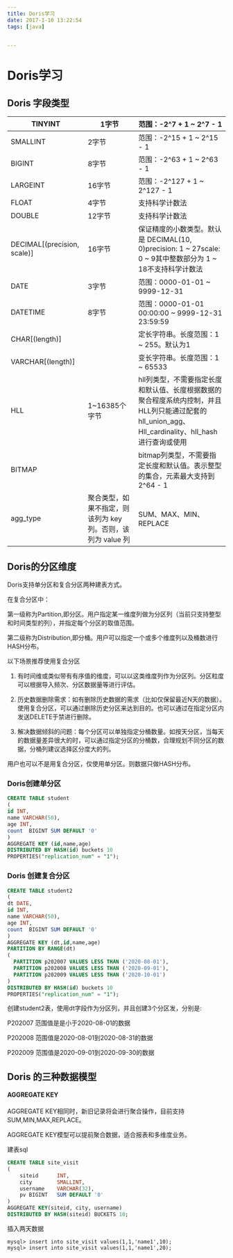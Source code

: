 ```yaml
---
title: Doris学习
date: 2017-1-10 13:22:54
tags: [java]


---
```




# Doris学习



## Doris 字段类型

| TINYINT                     | 1字节                                                        | 范围：-2^7 + 1 ~ 2^7 - 1                                     |
| --------------------------- | ------------------------------------------------------------ | ------------------------------------------------------------ |
| SMALLINT                    | 2字节                                                        | 范围：-2^15 + 1 ~ 2^15 - 1                                   |
| BIGINT                      | 8字节                                                        | 范围：-2^63 + 1 ~ 2^63 - 1                                   |
| LARGEINT                    | 16字节                                                       | 范围：-2^127 + 1 ~ 2^127 - 1                                 |
| FLOAT                       | 4字节                                                        | 支持科学计数法                                               |
| DOUBLE                      | 12字节                                                       | 支持科学计数法                                               |
| DECIMAL[(precision, scale)] | 16字节                                                       | 保证精度的小数类型。默认是 DECIMAL(10, 0)precision: 1 ~ 27scale: 0 ~ 9其中整数部分为 1 ~ 18不支持科学计数法 |
| DATE                        | 3字节                                                        | 范围：0000-01-01 ~ 9999-12-31                                |
| DATETIME                    | 8字节                                                        | 范围：0000-01-01 00:00:00 ~ 9999-12-31 23:59:59              |
| CHAR[(length)]              |                                                              | 定长字符串。长度范围：1 ~ 255。默认为1                       |
| VARCHAR[(length)]           |                                                              | 变长字符串。长度范围：1 ~ 65533                              |
| HLL                         | 1~16385个字节                                                | hll列类型，不需要指定长度和默认值、长度根据数据的聚合程度系统内控制，并且HLL列只能通过配套的hll_union_agg、Hll_cardinality、hll_hash进行查询或使用 |
| BITMAP                      |                                                              | bitmap列类型，不需要指定长度和默认值。表示整型的集合，元素最大支持到2^64 - 1 |
| agg_type                    | 聚合类型，如果不指定，则该列为 key 列。否则，该列为 value 列 | SUM、MAX、MIN、REPLACE                                       |



## Doris的分区维度

Doris支持单分区和复合分区两种建表方式。

在复合分区中：

第一级称为Partition,即分区。用户指定某一维度列做为分区列（当前只支持整型和时间类型的列），并指定每个分区的取值范围。

第二级称为Distribution,即分桶。用户可以指定一个或多个维度列以及桶数进行HASH分布。

 

以下场景推荐使用复合分区

1. 有时间维或类似带有有序值的维度，可以以这类维度列作为分区列。分区粒度可以根据导入频次、分区数据量等进行评估。

2. 历史数据删除需求：如有删除历史数据的需求（比如仅保留最近N天的数据）。使用复合分区，可以通过删除历史分区来达到目的。也可以通过在指定分区内发送DELETE于禁进行删除。

3. 解决数据倾斜的问题：每个分区可以单独指定分桶数量。如按天分区，当每天的数据量差异很大的时，可以通过指定分区的分桶数，合理规划不同分区的数据，分桶列建议选择区分度大的列。

 

用户也可以不是用复合分区，仅使用单分区。则数据只做HASH分布。

### Doris创建单分区

```sql
CREATE TABLE student
(
id INT,
name VARCHAR(50),
age INT,
count  BIGINT SUM DEFAULT '0'
)
AGGREGATE KEY (id,name,age)
DISTRIBUTED BY HASH(id) buckets 10
PROPERTIES("replication_num" = "1");
```



### Doris 创建复合分区

```sql
CREATE TABLE student2
(
dt DATE,
id INT,
name VARCHAR(50),
age INT,
count  BIGINT SUM DEFAULT '0'
)
AGGREGATE KEY (dt,id,name,age)
PARTITION BY RANGE(dt)
(
  PARTITION p202007 VALUES LESS THAN ('2020-08-01'),
  PARTITION p202008 VALUES LESS THAN ('2020-09-01'),
  PARTITION p202009 VALUES LESS THAN ('2020-10-01')
)
DISTRIBUTED BY HASH(id) buckets 10
PROPERTIES("replication_num" = "1");
```

创建student2表，使用dt字段作为分区列，并且创建3个分区发，分别是:

P202007 范围值是是小于2020-08-01的数据

P202008 范围值是2020-08-01到2020-08-31的数据

P202009 范围值是2020-09-01到2020-09-30的数据







## Doris 的三种数据模型

#### AGGREGATE KEY

AGGREGATE KEY相同时，新旧记录将会进行聚合操作，目前支持SUM,MIN,MAX,REPLACE。

AGGREGATE KEY模型可以提前聚合数据，适合报表和多维度业务。

建表sql

```SQL
CREATE TABLE site_visit
(
    siteid      INT,
    city        SMALLINT,
    username    VARCHAR(32),
    pv BIGINT   SUM DEFAULT '0'
)
AGGREGATE KEY(siteid, city, username)
DISTRIBUTED BY HASH(siteid) BUCKETS 10;
```

插入两天数据

```
mysql> insert into site_visit values(1,1,'name1',10);
mysql> insert into site_visit values(1,1,'name1',20);
```

